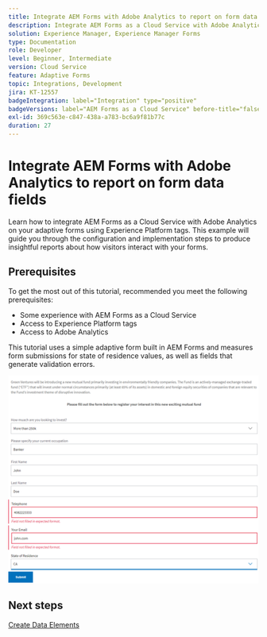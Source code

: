 ```yaml
---
title: Integrate AEM Forms with Adobe Analytics to report on form data fields
description: Integrate AEM Forms as a Cloud Service with Adobe Analytics to report on form data fields
solution: Experience Manager, Experience Manager Forms
type: Documentation
role: Developer
level: Beginner, Intermediate
version: Cloud Service
feature: Adaptive Forms
topic: Integrations, Development
jira: KT-12557
badgeIntegration: label="Integration" type="positive"
badgeVersions: label="AEM Forms as a Cloud Service" before-title="false"
exl-id: 369c563e-c847-438a-a783-bc6a9f81b77c
duration: 27
---
```

# Integrate AEM Forms with Adobe Analytics to report on form data fields

Learn how to integrate AEM Forms as a Cloud Service with Adobe Analytics on your adaptive forms using Experience Platform tags. This example will guide you through the configuration and implementation steps to produce insightful reports about how visitors interact with your forms.

## Prerequisites

To get the most out of this tutorial, recommended you meet the following prerequisites:

* Some experience with AEM Forms as a Cloud Service
* Access to Experience Platform tags
* Access to Adobe Analytics

This tutorial uses a simple adaptive form built in AEM Forms and measures form submissions for state of residence values, as well as fields that generate validation errors.

![adaptive-form](assets/use-case.png)

## Next steps

[Create Data Elements](./data-elements.md)
